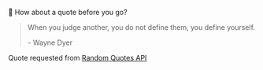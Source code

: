 📣 How about a quote before you go?

> When you judge another, you do not define them, you define yourself.
>
> <p>- Wayne Dyer</p>

Quote requested from [Random Quotes API](https://github.com/lukePeavey/quotable)
